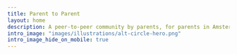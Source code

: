 ```yaml
---
title: Parent to Parent
layout: home
description: A peer-to-peer community by parents, for parents in Amsterdam
intro_image: "images/illustrations/alt-circle-hero.png"
intro_image_hide_on_mobile: true
---
```


<!-- Content moved to home.html -->